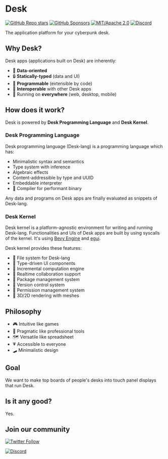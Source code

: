 # Desk

[![GitHub Repo stars](https://img.shields.io/github/stars/Hihaheho/Desk?style=social)](https://github.com/Hihaheho/Desk)
[![GitHub Sponsors](https://img.shields.io/github/sponsors/ryo33?color=green)](https://github.com/sponsors/ryo33)
[![MIT/Apache 2.0](https://img.shields.io/badge/license-MIT%2FApache--2.0-blue.svg?style=flat)](https://github.com/Hihaheho/Desk/blob/main/LICENSE)
[![Discord](https://img.shields.io/discord/808315755460165683?color=555555&label=Discord&logo=discord&logoColor=ffffff&labelColor=6A7EC2&style=flat)](https://discord.gg/egTTeg7DRp)

The application platform for your cyberpunk desk.

## Why Desk?

Desk apps (applications built on Desk) are inherently:

- 🎼 **Data-oriented**
- 🔒 **Statically-typed** (data and UI)
- 🤖 **Programmable** (extensible by code)
- 🧲 **Interoperable** with other Desk apps
- 📱 Running on **everywhere** (web, desktop, mobile)

## How does it work?

Desk is powered by **Desk Programming Language** and **Desk Kernel**.

### Desk Programming Language

Desk programming language (Desk-lang) is a programming language which has:

- Minimalistic syntax and semantics
- Type system with inference
- Algebraic effects
- Content-addressible by type and UUID
- Embeddable interpreter
- 🚧 Compiler for performant binary

Any data and programs on Desk apps are finally evaluated as snippets of Desk-lang.

### Desk Kernel

Desk kernel is a platform-agnostic environment for writing and running Desk-lang. Functionalities and UIs of Desk apps are built by using syscalls of the kernel. It's using [Bevy Engine](https://bevyengine.org/) and [egui](https://www.egui.rs/#demo).

Desk kernel provides these features:

- 🚧 File system for Desk-lang
- 🚧 Type-driven UI components
- 🚧 Incremental computation engine
- 🚧 Realtime collaboration support
- 🚧 Package management system
- 🚧 Version control system
- 🚧 Permission management system
- 🚧 3D/2D rendering with meshes

## Philosophy

- 🎮 Intuitive like games
- 🥼 Pragmatic like professional tools
- 🗺️️ Versatile like spreadsheet
- 💗 Accessible to everyone
- 🛹 Minimalistic design

## Goal

We want to make top boards of people's desks into touch panel displays that run Desk.

## Is it any good?

Yes.

## Join our community

[![Twitter Follow](https://img.shields.io/twitter/follow/HihahehoStudio?style=social)](https://twitter.com/HihahehoStudio)

[![Discord](https://img.shields.io/discord/808315755460165683?color=555555&label=Discord&logo=discord&logoColor=ffffff&labelColor=6A7EC2&style=for-the-badge)](https://discord.gg/egTTeg7DRp)
